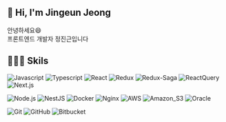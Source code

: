 ## 👋 Hi, I'm Jingeun Jeong

안녕하세요😄  
프론트엔드 개발자 정진근입니다

## 👨🏻‍💻 Skils

![Javascript](https://img.shields.io/badge/Javascript-F7DF1E?label=&style=flat-square&logo=javascript&logoColor=black)
![Typescript](https://img.shields.io/badge/Typescript-3178C6?label=&style=flat-square&logo=typescript&logoColor=white)
![React](https://img.shields.io/badge/React-61DAFB?label=&style=flat-square&logo=react&logoColor=black)
![Redux](https://img.shields.io/badge/Redux-764ABC?label=&style=flat-square&logo=redux&logoColor=white)
![Redux-Saga](https://img.shields.io/badge/ReduxSaga-999999?&style=flat-square&logo=redux-saga&logoColor=white)
![ReactQuery](https://img.shields.io/badge/ReactQuery-FF4154?label=&style=flat-square&logo=react&logoColor=white)
![Next.js](https://img.shields.io/badge/Next.js-000000?label=&style=flat-square&logo=next.js&logoColor=white)

![Node.js](https://img.shields.io/badge/Node.js-339933?label=&style=flat-square&logo=Node.js&logoColor=white)
![NestJS](https://img.shields.io/badge/NestJS-E0234E?label=&style=flat-square&logo=NestJS&logoColor=white)
![Docker](https://img.shields.io/badge/docker-2496ED?label=&style=flat-square&logo=docker&logoColor=white)
![Nginx](https://img.shields.io/badge/Nginx-009639?label=&style=flat-square&logo=nginx&logoColor=white)
![AWS](https://img.shields.io/badge/AWS-232F3E?label=&style=flat-square&logo=AmazonAWS&logoColor=white)
![Amazon_S3](https://img.shields.io/badge/Amazon_S3-569A31?label=&style=flat-square&logo=AmazonS3&logoColor=white)
![Oracle](https://img.shields.io/badge/Oracle-F80000?label=&style=flat-square&logo=Oracle&logoColor=white)

![Git](https://img.shields.io/badge/Git-F05032?label=&style=flat-square&logo=Git&logoColor=white)
![GitHub](https://img.shields.io/badge/GitHub-181717?label=&style=flat-square&logo=GitHub&logoColor=white)
![Bitbucket](https://img.shields.io/badge/Bitbucket-0052CC?label=&style=flat-square&logo=Bitbucket&logoColor=white)


<!--
**jingeunee/jingeunee** is a ✨ _special_ ✨ repository because its `README.md` (this file) appears on your GitHub profile.

Here are some ideas to get you started:

- 🔭 I’m currently working on ...
- 🌱 I’m currently learning ...
- 👯 I’m looking to collaborate on ...
- 🤔 I’m looking for help with ...
- 💬 Ask me about ...
- 📫 How to reach me: ...
- 😄 Pronouns: ...
- ⚡ Fun fact: ...
-->
